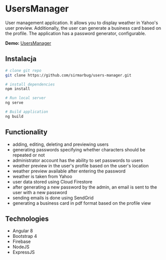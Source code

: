 # UsersManager
User management application. It allows you to display weather in Yahoo's user preview. Additionally, the user can generate a business card based on the profile. The application has a password generator, configurable.

**Demo:** [UsersManager](https://laughing-yalow-ac3b40.netlify.com)

## Instalacja
``` bash
# clone git repo
git clone https://github.com/sirmarbug/users-manager.git

# install dependencies
npm install

# Run local server
ng serve

# Build application
ng build
```

## Functionality
* adding, editing, deleting and previewing users
* generating passwords specifying whether characters should be repeated or not
* administrator account has the ability to set passwords to users
* weather preview in the user's profile based on the user's location
* weather preview available after entering the password
* weather is taken from Yahoo
* user data stored using Cloud Firestore
* after generating a new password by the admin, an email is sent to the user with a new password
* sending emails is done using SendGrid
* generating a business card in pdf format based on the profile view

## Technologies
* Angular 8
* Bootstrap 4
* Firebase
* NodeJS
* ExpressJS